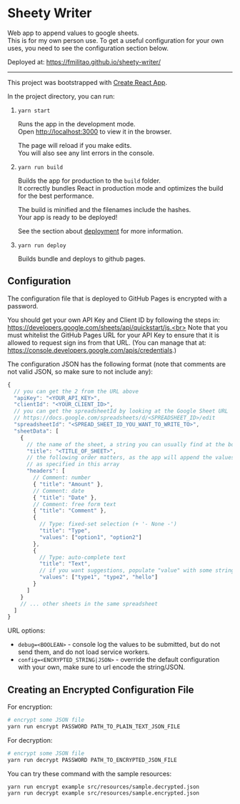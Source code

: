 # Sheety Writer

Web app to append values to google sheets.<br>
This is for my own person use. To get a useful configuration for your own uses, you need to see the configuration section below.

Deployed at:
https://fmilitao.github.io/sheety-writer/

---

This project was bootstrapped with [Create React App](https://github.com/facebook/create-react-app).

In the project directory, you can run:

1. `yarn start`

   Runs the app in the development mode.<br>
   Open [http://localhost:3000](http://localhost:3000) to view it in the browser.

   The page will reload if you make edits.<br>
   You will also see any lint errors in the console.

2. `yarn run build`

   Builds the app for production to the `build` folder.<br>
   It correctly bundles React in production mode and optimizes the build for the best performance.

   The build is minified and the filenames include the hashes.<br>
   Your app is ready to be deployed!

   See the section about [deployment](https://facebook.github.io/create-react-app/docs/deployment) for more information.

3. `yarn run deploy`

   Builds bundle and deploys to github pages.

<!--
## Learn More

You can learn more in the [Create React App documentation](https://facebook.github.io/create-react-app/docs/getting-started).

To learn React, check out the [React documentation](https://reactjs.org/).
-->

## Configuration

The configuration file that is deployed to GitHub Pages is encrypted with a password.

You should get your own API Key and Client ID by following the steps in:
https://developers.google.com/sheets/api/quickstart/js.<br>
Note that you must whitelist the GitHub Pages URL for your API Key to ensure that it is allowed to request sign ins from that URL.
(You can manage that at: https://console.developers.google.com/apis/credentials.)

The configuration JSON has the following format (note that comments are not valid JSON, so make sure to not include any):

```js
{
  // you can get the 2 from the URL above
  "apiKey": "<YOUR_API_KEY>",
  "clientId": "<YOUR_CLIENT_ID>",
  // you can get the spreadsheetId by looking at the Google Sheet URL
  // https://docs.google.com/spreadsheets/d/<SPREADSHEET_ID>/edit
  "spreadsheetId": "<SPREAD_SHEET_ID_YOU_WANT_TO_WRITE_TO>",
  "sheetData": [
    {
      // the name of the sheet, a string you can usually find at the bottom of the Google Sheet page
      "title": "<TITLE_OF_SHEET>",
      // the following order matters, as the app will append the values in the same order
      // as specified in this array
      "headers": [
        // Comment: number
        { "title": "Amount" },
        // Comment: date
        { "title": "Date" },
        // Comment: free form text
        { "title": "Comment" },
        {
          // Type: fixed-set selection (+ '- None -')
          "title": "Type",
          "values": ["option1", "option2"]
        },
        {
          // Type: auto-complete text
          "title": "Text",
          // if you want suggestions, populate "value" with some strings
          "values": ["type1", "type2", "hello"]
        }
      ]
    }
    // ... other sheets in the same spreadsheet
  ]
}
```

URL options:

- `debug=<BOOLEAN>` - console log the values to be submitted, but do not send them, and do not load service workers.
- `config=<ENCRYPTED_STRING|JSON>` - override the default configuration with your own, make sure to url encode the string/JSON.

## Creating an Encrypted Configuration File

For encryption:

```bash
# encrypt some JSON file
yarn run encrypt PASSWORD PATH_TO_PLAIN_TEXT_JSON_FILE
```

For decryption:

```bash
# encrypt some JSON file
yarn run decrypt PASSWORD PATH_TO_ENCRYPTED_JSON_FILE
```

You can try these command with the sample resources:

```bash
yarn run encrypt example src/resources/sample.decrypted.json
yarn run decrypt example src/resources/sample.encrypted.json
```
